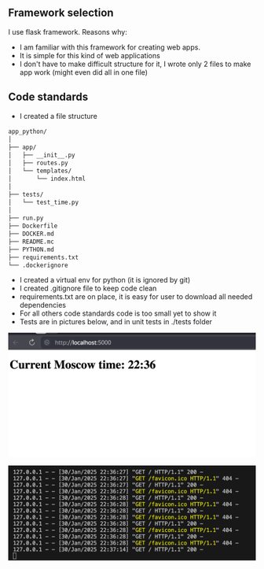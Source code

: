 ## Framework selection

I use flask framework. Reasons why:

* I am familiar with this framework for creating web apps.
* It is simple for this kind of web applications
* I don't have to make difficult structure for it, I wrote only 2 files to make app work (might even did all in one file)

## Code standards

* I created a file structure 
```
app_python/
│
├── app/
│   ├── __init__.py
│   ├── routes.py
│   └── templates/
│       └── index.html
│
├── tests/
│   └── test_time.py
│
├── run.py
├── Dockerfile
├── DOCKER.md
├── README.mc
├── PYTHON.md
├── requirements.txt
└── .dockerignore
```
* I created a virtual env for python (it is ignored by git)
* I created .gitignore file to keep code clean
* requirements.txt are on place, it is easy for user to download all needed dependencies
* For all others code standards code is too small yet to show it
* Tests are in pictures below, and in unit tests in ./tests folder

![alt text](doc/img/webapp.png)

![alt text](doc/img/console.png)